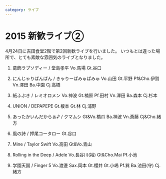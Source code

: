```yaml
---
category: ライブ
---
```

# 2015 新歓ライブ②

4月24日に吉田食堂2階で第2回新歓ライブを行いました。
いつもとは違った場所で、とても素敵な雰囲気のライブとなりました。

1. 葛飾ラプソディー / 堂島孝平
Vo.馬場 Gt.谷口

2. にんじゃりばんばん / きゃりーぱみゅぱみゅ
Vo.山田 Gt.平野 Pf&amp;Cho.伊賀 Vn.澤田 Ba.中園 Cj.高橋

3. 紙ふぶき / レミオロメン
Vo.神波 Gt.楠原 Pf.田村 Vn.澤田 Ba.森本 Cj.杉本

4. UNION / DEPAPEPE
Gt.榎本 Gt.林 Cj.浦野

5. あったかいんだからぁ♪ / クマムシ
Gt&amp;Vo.橋爪 Ba.神波 Vn.斎藤 Cj&amp;Cho.緒方

6. 風の詩 / 押尾コータロー
Gt.谷口

7. Mine / Taylor Swift
Vo.高田 Gt&amp;Vo.青山

8. Rolling in the Deep / Adele
Vo.長谷川(裕) Gt&amp;Cho.Mai Pf.小池

9. 学園天国 / Finger 5
Vo.渡邊 Sax.岡本 Gt.櫻井 Gt.小嶋 Pf.巽 Ba.池田(守) Cj.緒方
